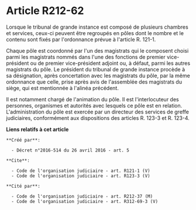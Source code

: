 # Article R212-62

Lorsque le tribunal de grande instance est composé de plusieurs chambres et services, ceux-ci peuvent être regroupés en pôles
dont le nombre et le contenu sont fixés par l'ordonnance prévue à l'article R. 121-1. 

Chaque pôle est coordonné par l'un des magistrats qui le composent choisi parmi les magistrats nommés dans l'une des
fonctions de premier vice-président ou de premier vice-président adjoint ou, à défaut, parmi les autres magistrats du pôle.
Le président du tribunal de grande instance procède à sa désignation, après concertation avec les magistrats du pôle, par la
même ordonnance que celle, prise après avis de l'assemblée des magistrats du siège, qui est mentionnée à l'alinéa précédent. 

Il est notamment chargé de l'animation du pôle. Il est l'interlocuteur des personnes, organismes et autorités avec lesquels
ce pôle est en relation. L'administration du pôle est exercée par un directeur des services de greffe judiciaires,
conformément aux dispositions des articles R. 123-3 et R. 123-4.

**Liens relatifs à cet article**

	**Créé par**:

	  - Décret n°2016-514 du 26 avril 2016 - art. 5

	**Cite**:

	  - Code de l'organisation judiciaire - art. R121-1 (V)
	  - Code de l'organisation judiciaire - art. R123-3 (V)

	**Cité par**:

	  - Code de l'organisation judiciaire - art. R212-37 (M)
	  - Code de l'organisation judiciaire - art. R312-69-3 (V)
